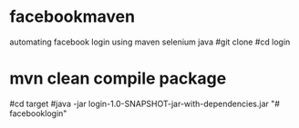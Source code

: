 # facebookmaven
automating facebook login using maven selenium java
#git clone 
#cd login
# mvn clean compile package
#cd target 
#java -jar login-1.0-SNAPSHOT-jar-with-dependencies.jar
"# facebooklogin" 
